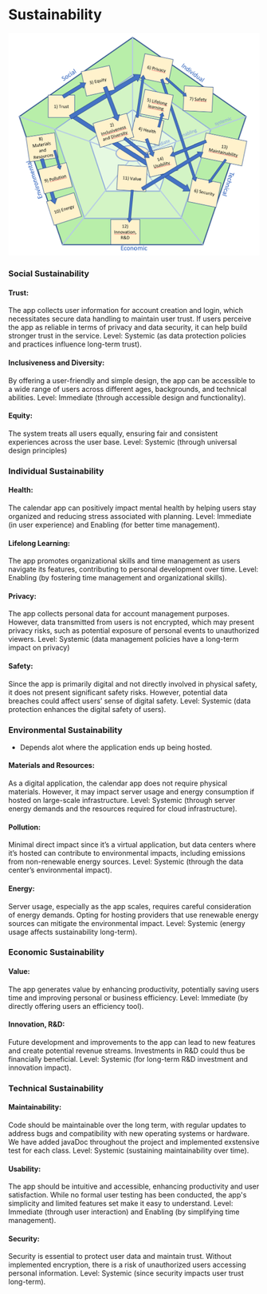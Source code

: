 # Sustainability

![susAd](../images/susAD.png)

### Social Sustainability

#### Trust:

The app collects user information for account creation and login, which necessitates secure data handling to maintain user trust. If users perceive the app as reliable in terms of privacy and data security, it can help build stronger trust in the service.
Level: Systemic (as data protection policies and practices influence long-term trust).

#### Inclusiveness and Diversity:

By offering a user-friendly and simple design, the app can be accessible to a wide range of users across different ages, backgrounds, and technical abilities.
Level: Immediate (through accessible design and functionality).

#### Equity:

The system treats all users equally, ensuring fair and consistent experiences across the user base.
Level: Systemic (through universal design principles)

### Individual Sustainability

#### Health:

The calendar app can positively impact mental health by helping users stay organized and reducing stress associated with planning.
Level: Immediate (in user experience) and Enabling (for better time management).

#### Lifelong Learning:

The app promotes organizational skills and time management as users navigate its features, contributing to personal development over time.
Level: Enabling (by fostering time management and organizational skills).

#### Privacy:

The app collects personal data for account management purposes. However, data transmitted from users is not encrypted, which may present privacy risks, such as potential exposure of personal events to unauthorized viewers.
Level: Systemic (data management policies have a long-term impact on privacy)

#### Safety:

Since the app is primarily digital and not directly involved in physical safety, it does not present significant safety risks. However, potential data breaches could affect users’ sense of digital safety.
Level: Systemic (data protection enhances the digital safety of users).

### Environmental Sustainability

- Depends alot where the application ends up being hosted.

#### Materials and Resources:

As a digital application, the calendar app does not require physical materials. However, it may impact server usage and energy consumption if hosted on large-scale infrastructure.
Level: Systemic (through server energy demands and the resources required for cloud infrastructure).

#### Pollution:

Minimal direct impact since it’s a virtual application, but data centers where it’s hosted can contribute to environmental impacts, including emissions from non-renewable energy sources.
Level: Systemic (through the data center’s environmental impact).

#### Energy:

Server usage, especially as the app scales, requires careful consideration of energy demands. Opting for hosting providers that use renewable energy sources can mitigate the environmental impact.
Level: Systemic (energy usage affects sustainability long-term).

### Economic Sustainability

#### Value:

The app generates value by enhancing productivity, potentially saving users time and improving personal or business efficiency.
Level: Immediate (by directly offering users an efficiency tool).

#### Innovation, R&D:

Future development and improvements to the app can lead to new features and create potential revenue streams. Investments in R&D could thus be financially beneficial.
Level: Systemic (for long-term R&D investment and innovation impact).

### Technical Sustainability

#### Maintainability:

Code should be maintainable over the long term, with regular updates to address bugs and compatibility with new operating systems or hardware. We have added javaDoc throughout the project and implemented exstensive test for each class.
Level: Systemic (sustaining maintainability over time).

#### Usability:

The app should be intuitive and accessible, enhancing productivity and user satisfaction. While no formal user testing has been conducted, the app's simplicity and limited features set make it easy to understand.
Level: Immediate (through user interaction) and Enabling (by simplifying time management).

#### Security:

Security is essential to protect user data and maintain trust. Without implemented encryption, there is a risk of unauthorized users accessing personal information.
Level: Systemic (since security impacts user trust long-term).
